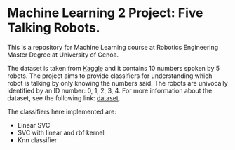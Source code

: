 # Machine Learning 2 Project: Five Talking Robots.
This is a repository for Machine Learning course at Robotics Engineering Master Degree at University of Genoa. 

The dataset is taken from [Kaggle](https://www.kaggle.com/datasets) and it contains 10 numbers spoken by 5 robots. The project aims to provide classifiers for understanding which robot is talking by only knowing the numbers said. The robots are univocally identified by an ID number: 0, 1, 2, 3, 4. For more information about the dataset, see the following link: [dataset](https://www.kaggle.com/datasets/msk1097/classification-of-robots-from-their-conversation). 

The classifiers here implemented are: 
* Linear SVC
* SVC with linear and rbf kernel
* Knn classifier
